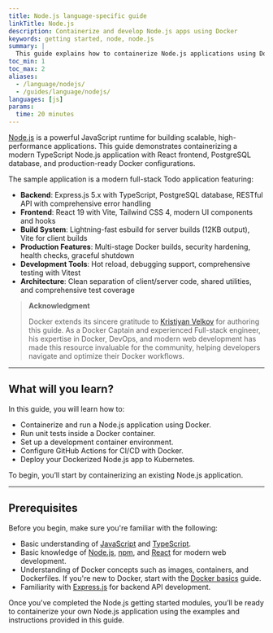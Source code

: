 ```yaml
---
title: Node.js language-specific guide
linkTitle: Node.js
description: Containerize and develop Node.js apps using Docker
keywords: getting started, node, node.js
summary: |
  This guide explains how to containerize Node.js applications using Docker.
toc_min: 1
toc_max: 2
aliases:
  - /language/nodejs/
  - /guides/language/nodejs/
languages: [js]
params:
  time: 20 minutes
---
```


[Node.js](https://nodejs.org/en) is a powerful JavaScript runtime for building scalable, high-performance applications. This guide demonstrates containerizing a modern TypeScript Node.js application with React frontend, PostgreSQL database, and production-ready Docker configurations.

The sample application is a modern full-stack Todo application featuring:

- **Backend**: Express.js 5.x with TypeScript, PostgreSQL database, RESTful API with comprehensive error handling
- **Frontend**: React 19 with Vite, Tailwind CSS 4, modern UI components and hooks
- **Build System**: Lightning-fast esbuild for server builds (12KB output), Vite for client builds
- **Production Features**: Multi-stage Docker builds, security hardening, health checks, graceful shutdown
- **Development Tools**: Hot reload, debugging support, comprehensive testing with Vitest
- **Architecture**: Clean separation of client/server code, shared utilities, and comprehensive test coverage

> **Acknowledgment**
>
> Docker extends its sincere gratitude to [Kristiyan Velkov](https://www.linkedin.com/in/kristiyan-velkov-763130b3/) for authoring this guide. As a Docker Captain and experienced Full-stack engineer, his expertise in Docker, DevOps, and modern web development has made this resource invaluable for the community, helping developers navigate and optimize their Docker workflows.

---

## What will you learn?

In this guide, you will learn how to:

- Containerize and run a Node.js application using Docker.
- Run unit tests inside a Docker container.
- Set up a development container environment.
- Configure GitHub Actions for CI/CD with Docker.
- Deploy your Dockerized Node.js app to Kubernetes.

To begin, you’ll start by containerizing an existing Node.js application.

---

## Prerequisites

Before you begin, make sure you're familiar with the following:

- Basic understanding of [JavaScript](https://developer.mozilla.org/en-US/docs/Web/JavaScript) and [TypeScript](https://www.typescriptlang.org/).
- Basic knowledge of [Node.js](https://nodejs.org/en), [npm](https://docs.npmjs.com/about-npm), and [React](https://react.dev/) for modern web development.
- Understanding of Docker concepts such as images, containers, and Dockerfiles. If you're new to Docker, start with the [Docker basics](/get-started/docker-concepts/the-basics/what-is-a-container.md) guide.
- Familiarity with [Express.js](https://expressjs.com/) for backend API development.

Once you've completed the Node.js getting started modules, you’ll be ready to containerize your own Node.js application using the examples and instructions provided in this guide.
